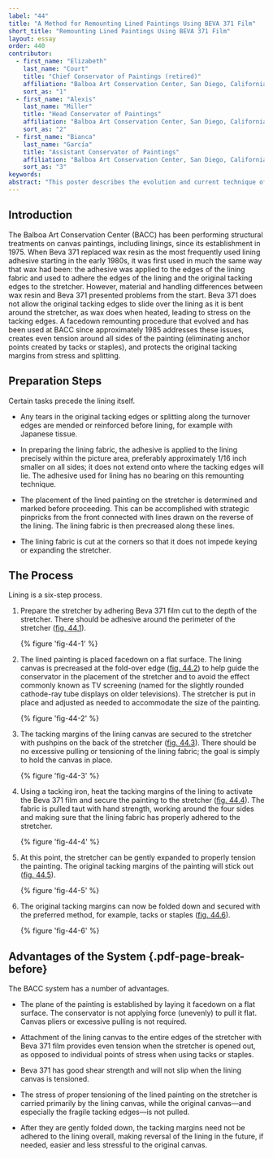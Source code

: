```yaml
---
label: "44"
title: "A Method for Remounting Lined Paintings Using BEVA 371 Film"
short_title: "Remounting Lined Paintings Using BEVA 371 Film"
layout: essay
order: 440
contributor:
  - first_name: "Elizabeth"
    last_name: "Court"
    title: "Chief Conservator of Paintings (retired)"
    affiliation: "Balboa Art Conservation Center, San Diego, California"
    sort_as: "1"
  - first_name: "Alexis"
    last_name: "Miller"
    title: "Head Conservator of Paintings"
    affiliation: "Balboa Art Conservation Center, San Diego, California"
    sort_as: "2"
  - first_name: "Bianca"
    last_name: "García"
    title: "Assistant Conservator of Paintings"
    affiliation: "Balboa Art Conservation Center, San Diego, California"
    sort_as: "3"
keywords:
abstract: "This poster describes the evolution and current technique of the procedure employed in remounting lined paintings at the Balboa Art Conservation Center (BACC). BACC has been performing structural treatments, including the lining of canvases, since its establishment in 1975. As lining practices have changed and evolved over the years, so have the approaches to reattachment and retensioning of paintings on stretchers at BACC. Starting with the technique of wax-lining and the attachment of lining canvases and original tacking edges to the stretcher using adhesive all around the edges, the center has moved to a system of reattaching lined canvases to their stretchers using Beva since the early 1980s. The adhesive provides more even, constant tension all around the edges, as opposed to the individual points of stress that occur when using the traditional method of restretching and attachment with tacks or staples only. The BACC method also minimizes any stress on the original canvas by attaching and tensioning the lining canvas before the original tacking margins are gently folded back and secured into place."
---
```


## Introduction

The Balboa Art Conservation Center (BACC) has been performing structural treatments on canvas paintings, including linings, since its establishment in 1975. When Beva 371 replaced wax resin as the most frequently used lining adhesive starting in the early 1980s, it was first used in much the same way that wax had been: the adhesive was applied to the edges of the lining fabric and used to adhere the edges of the lining and the original tacking edges to the stretcher. However, material and handling differences between wax resin and Beva 371 presented problems from the start. Beva 371 does not allow the original tacking edges to slide over the lining as it is bent around the stretcher, as wax does when heated, leading to stress on the tacking edges. A facedown remounting procedure that evolved and has been used at BACC since approximately 1985 addresses these issues, creates even tension around all sides of the painting (eliminating anchor points created by tacks or staples), and protects the original tacking margins from stress and splitting.

## Preparation Steps

Certain tasks precede the lining itself.

-   Any tears in the original tacking edges or splitting along the turnover edges are mended or reinforced before lining, for example with Japanese tissue.

-   In preparing the lining fabric, the adhesive is applied to the lining precisely within the picture area, preferably approximately 1/16 inch smaller on all sides; it does not extend onto where the tacking edges will lie. The adhesive used for lining has no bearing on this remounting technique.

-   The placement of the lined painting on the stretcher is determined and marked before proceeding. This can be accomplished with strategic pinpricks from the front connected with lines drawn on the reverse of the lining. The lining fabric is then precreased along these lines.

-   The lining fabric is cut at the corners so that it does not impede keying or expanding the stretcher.

## The Process

Lining is a six-step process.

<div class="illustrated-list illustrated-list--narrow-figures">

1.  Prepare the stretcher by adhering Beva 371 film cut to the depth of the stretcher. There should be adhesive around the perimeter of the stretcher ([fig. 44.1](#fig-44-1)).

    {% figure 'fig-44-1' %}

2.  The lined painting is placed facedown on a flat surface. The lining canvas is precreased at the fold-over edge ([fig. 44.2](#fig-44-2)) to help guide the conservator in the placement of the stretcher and to avoid the effect commonly known as TV screening (named for the slightly rounded cathode-ray tube displays on older televisions). The stretcher is put in place and adjusted as needed to accommodate the size of the painting.

    {% figure 'fig-44-2' %}

3.  The tacking margins of the lining canvas are secured to the stretcher with pushpins on the back of the stretcher ([fig. 44.3](#fig-44-3)). There should be no excessive pulling or tensioning of the lining fabric; the goal is simply to hold the canvas in place.

    {% figure 'fig-44-3' %}

4.  Using a tacking iron, heat the tacking margins of the lining to activate the Beva 371 film and secure the painting to the stretcher ([fig. 44.4](#fig-44-4)). The fabric is pulled taut with hand strength, working around the four sides and making sure that the lining fabric has properly adhered to the stretcher.

    {% figure 'fig-44-4' %}

5.  At this point, the stretcher can be gently expanded to properly tension the painting. The original tacking margins of the painting will stick out ([fig. 44.5](#fig-44-5)).

    {% figure 'fig-44-5' %}

6.  The original tacking margins can now be folded down and secured with the preferred method, for example, tacks or staples ([fig. 44.6](#fig-44-6)).

    {% figure 'fig-44-6' %}

</div>

## Advantages of the System {.pdf-page-break-before}

The BACC system has a number of advantages.

-   The plane of the painting is established by laying it facedown on a flat surface. The conservator is not applying force (unevenly) to pull it flat. Canvas pliers or excessive pulling is not required.

-   Attachment of the lining canvas to the entire edges of the stretcher with Beva 371 film provides even tension when the stretcher is opened out, as opposed to individual points of stress when using tacks or staples.

-   Beva 371 has good shear strength and will not slip when the lining canvas is tensioned.

-   The stress of proper tensioning of the lined painting on the stretcher is carried primarily by the lining canvas, while the original canvas—and especially the fragile tacking edges—is not pulled.

-   After they are gently folded down, the tacking margins need not be adhered to the lining overall, making reversal of the lining in the future, if needed, easier and less stressful to the original canvas.
